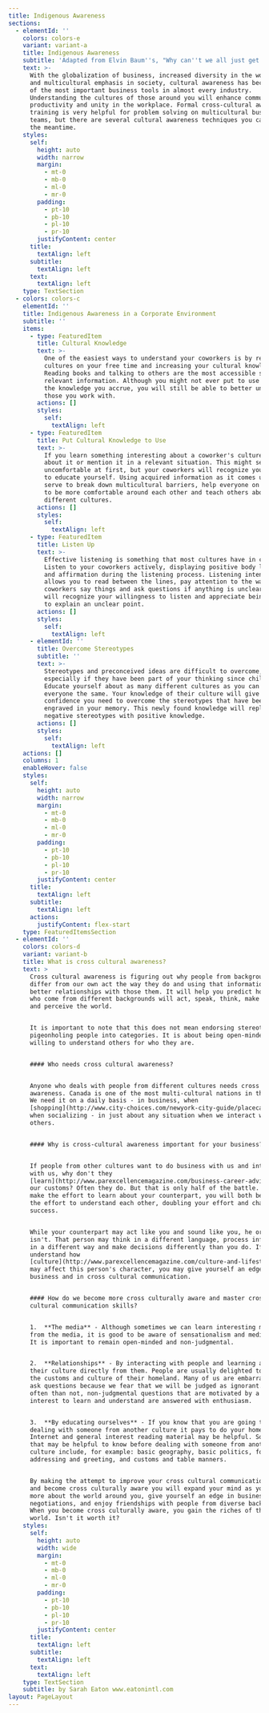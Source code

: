 ```yaml
---
title: Indigenous Awareness
sections:
  - elementId: ''
    colors: colors-e
    variant: variant-a
    title: Indigenous Awareness
    subtitle: 'Adapted from Elvin Baum''s, "Why can''t we all just get along."'
    text: >-
      With the globalization of business, increased diversity in the workplace
      and multicultural emphasis in society, cultural awareness has become one
      of the most important business tools in almost every industry.
      Understanding the cultures of those around you will enhance communication,
      productivity and unity in the workplace. Formal cross-cultural awareness
      training is very helpful for problem solving on multicultural business
      teams, but there are several cultural awareness techniques you can use in
      the meantime.
    styles:
      self:
        height: auto
        width: narrow
        margin:
          - mt-0
          - mb-0
          - ml-0
          - mr-0
        padding:
          - pt-10
          - pb-10
          - pl-10
          - pr-10
        justifyContent: center
      title:
        textAlign: left
      subtitle:
        textAlign: left
      text:
        textAlign: left
    type: TextSection
  - colors: colors-c
    elementId: ''
    title: Indigenous Awareness in a Corporate Environment
    subtitle: ''
    items:
      - type: FeaturedItem
        title: Cultural Knowledge
        text: >-
          One of the easiest ways to understand your coworkers is by researching
          cultures on your free time and increasing your cultural knowledge.
          Reading books and talking to others are the most accessible sources of
          relevant information. Although you might not ever put to use most of
          the knowledge you accrue, you will still be able to better understand
          those you work with.
        actions: []
        styles:
          self:
            textAlign: left
      - type: FeaturedItem
        title: Put Cultural Knowledge to Use
        text: >-
          If you learn something interesting about a coworker's culture, ask
          about it or mention it in a relevant situation. This might seem
          uncomfortable at first, but your coworkers will recognize your effort
          to educate yourself. Using acquired information as it comes up will
          serve to break down multicultural barriers, help everyone on your team
          to be more comfortable around each other and teach others about
          different cultures.
        actions: []
        styles:
          self:
            textAlign: left
      - type: FeaturedItem
        title: Listen Up
        text: >-
          Effective listening is something that most cultures have in common.
          Listen to your coworkers actively, displaying positive body language
          and affirmation during the listening process. Listening intently
          allows you to read between the lines, pay attention to the way your
          coworkers say things and ask questions if anything is unclear. They
          will recognize your willingness to listen and appreciate being asked
          to explain an unclear point.
        actions: []
        styles:
          self:
            textAlign: left
      - elementId: ''
        title: Overcome Stereotypes
        subtitle: ''
        text: >-
          Stereotypes and preconceived ideas are difficult to overcome,
          especially if they have been part of your thinking since childhood.
          Educate yourself about as many different cultures as you can and treat
          everyone the same. Your knowledge of their culture will give you the
          confidence you need to overcome the stereotypes that have been
          engraved in your memory. This newly found knowledge will replace your
          negative stereotypes with positive knowledge.
        actions: []
        styles:
          self:
            textAlign: left
    actions: []
    columns: 1
    enableHover: false
    styles:
      self:
        height: auto
        width: narrow
        margin:
          - mt-0
          - mb-0
          - ml-0
          - mr-0
        padding:
          - pt-10
          - pb-10
          - pl-10
          - pr-10
        justifyContent: center
      title:
        textAlign: left
      subtitle:
        textAlign: left
      actions:
        justifyContent: flex-start
    type: FeaturedItemsSection
  - elementId: ''
    colors: colors-d
    variant: variant-b
    title: What is cross cultural awareness?
    text: >
      Cross cultural awareness is figuring out why people from backgrounds that
      differ from our own act the way they do and using that information to have
      better relationships with those them. It will help you predict how people
      who come from different backgrounds will act, speak, think, make decisions
      and perceive the world.


      It is important to note that this does not mean endorsing stereotypes or
      pigeonholing people into categories. It is about being open-minded and
      willing to understand others for who they are.


      #### Who needs cross cultural awareness?


      Anyone who deals with people from different cultures needs cross cultural
      awareness. Canada is one of the most multi-cultural nations in the world.
      We need it on a daily basis - in business, when
      [shopping](http://www.city-choices.com/newyork-city-guide/placecategory/shopping-in-newyork-ny/),
      when socializing - in just about any situation when we interact with
      others.


      #### Why is cross-cultural awareness important for your business?


      If people from other cultures want to do business with us and interact
      with us, why don't they
      [learn](http://www.parexcellencemagazine.com/business-career-advice/event-planning/1115-what-is-the-best-room-set-up-for-a-live-event.html)
      our customs? Often they do. But that is only half of the battle. If you
      make the effort to learn about your counterpart, you will both be making
      the effort to understand each other, doubling your effort and chances for
      success.


      While your counterpart may act like you and sound like you, he or she
      isn't. That person may think in a different language, process information
      in a different way and make decisions differently than you do. If you
      understand how
      [culture](http://www.parexcellencemagazine.com/culture-and-lifestyle.html)
      may affect this person's character, you may give yourself an edge in
      business and in cross cultural communication.


      #### How do we become more cross culturally aware and master cross
      cultural communication skills?


      1.  **The media** - Although sometimes we can learn interesting material
      from the media, it is good to be aware of sensationalism and media bias.
      It is important to remain open-minded and non-judgmental.


      2.  **Relationships** - By interacting with people and learning about
      their culture directly from them. People are usually delighted to about
      the customs and culture of their homeland. Many of us are embarrassed to
      ask questions because we fear that we will be judged as ignorant. More
      often than not, non-judgmental questions that are motivated by a sincere
      interest to learn and understand are answered with enthusiasm.


      3.  **By educating ourselves** - If you know that you are going to be
      dealing with someone from another culture it pays to do your homework. The
      Internet and general interest reading material may be helpful. Some things
      that may be helpful to know before dealing with someone from another
      culture include, for example: basic geography, basic politics, forms of
      addressing and greeting, and customs and table manners.


      By making the attempt to improve your cross cultural communication skills
      and become cross culturally aware you will expand your mind as you learn
      more about the world around you, give yourself an edge in business and
      negotiations, and enjoy friendships with people from diverse backgrounds.
      When you become cross culturally aware, you gain the riches of the whole
      world. Isn't it worth it?
    styles:
      self:
        height: auto
        width: wide
        margin:
          - mt-0
          - mb-0
          - ml-0
          - mr-0
        padding:
          - pt-10
          - pb-10
          - pl-10
          - pr-10
        justifyContent: center
      title:
        textAlign: left
      subtitle:
        textAlign: left
      text:
        textAlign: left
    type: TextSection
    subtitle: by Sarah Eaton www.eatonintl.com
layout: PageLayout
---
```

